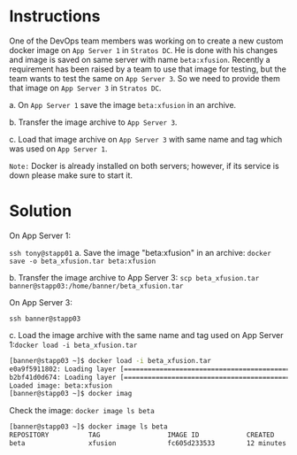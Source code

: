 # Instructions

One of the DevOps team members was working on to create a new custom docker image on `App Server 1` in `Stratos DC`. He is done with his changes and image is saved on same server with name `beta:xfusion`. Recently a requirement has been raised by a team to use that image for testing, but the team wants to test the same on `App Server 3`. So we need to provide them that image on `App Server 3` in `Stratos DC`.

a.  On `App Server 1` save the image `beta:xfusion` in an archive.

b. Transfer the image archive to `App Server 3`.

c. Load that image archive on `App Server 3` with same name and tag which was used on `App Server 1`.

`Note:` Docker is already installed on both servers; however, if its service is down please make sure to start it.

# Solution

On App Server 1:

`ssh tony@stapp01`
a. Save the image "beta:xfusion" in an archive: `docker save -o beta_xfusion.tar beta:xfusion`

b. Transfer the image archive to App Server 3:  `scp beta_xfusion.tar banner@stapp03:/home/banner/beta_xfusion.tar`

On App Server 3:

`ssh banner@stapp03`

c. Load the image archive with the same name and tag used on App Server 1:`docker load -i beta_xfusion.tar`

```bash
[banner@stapp03 ~]$ docker load -i beta_xfusion.tar
e0a9f5911802: Loading layer [==================================================>]  80.41MB/80.41MB
b2bf41d0d674: Loading layer [==================================================>]  50.85MB/50.85MB
Loaded image: beta:xfusion
[banner@stapp03 ~]$ docker imag
```

Check the image: `docker image ls beta`

```bash
[banner@stapp03 ~]$ docker image ls beta
REPOSITORY          TAG                 IMAGE ID            CREATED             SIZE
beta                xfusion             fc605d233533        12 minutes ago      129MB
```
